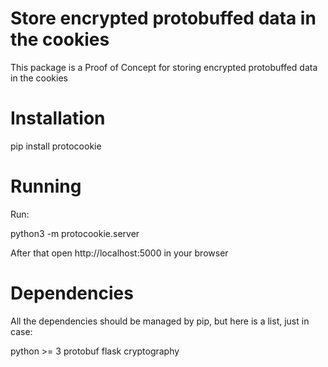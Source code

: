 
# Store encrypted protobuffed data in the cookies
This package is a Proof of Concept for storing encrypted protobuffed data in the cookies

# Installation

  pip install protocookie

# Running

Run:

  python3 -m protocookie.server

After that open http://localhost:5000 in your browser

# Dependencies

All the dependencies should be managed by pip, but here is a list, just in case:

python >= 3
protobuf
flask
cryptography

